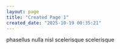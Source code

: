 ```yaml
---
layout: page
title: "Created Page 1"
created_date: "2025-10-19 00:35:21"
---
```


phasellus nulla nisl scelerisque scelerisque 
